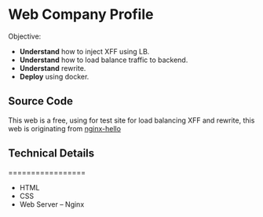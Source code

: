 # Web Company Profile
Objective:
- **Understand** how to inject XFF using LB.
- **Understand** how to load balance traffic to backend.
- **Understand** rewrite.
- **Deploy** using docker.

## Source Code
This web is a free, using for test site for load balancing XFF and rewrite, this web is originating from <a href="https://github.com/nginxinc/NGINX-Demos/tree/master/nginx-hello">nginx-hello</a>

## Technical Details
=================
* HTML
* CSS
* Web Server – Nginx